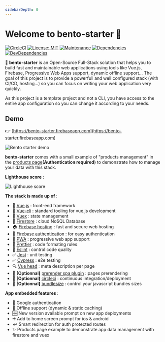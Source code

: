 ```yaml
---
sidebarDepth: 0
---
```


# Welcome to bento-starter :wave:

[![CircleCI](https://circleci.com/gh/kefranabg/bento-starter/tree/master.svg?style=svg&circle-token=f311e2320782a12321a769faa2ef1d3cdf5e1a10)](https://circleci.com/gh/kefranabg/bento-starter/tree/master)
[![License: MIT](https://img.shields.io/badge/License-MIT-yellow.svg)](https://opensource.org/licenses/MIT)
[![Maintenance](https://img.shields.io/badge/Maintained%3F-yes-green.svg)](https://GitHub.com/vuesion/vuesion/graphs/commit-activity)
[![Dependencies](https://img.shields.io/david/kefranabg/bento-starter.svg)](https://david-dm.org/kefranabg/bento-starter)
[![DevDependencies](https://img.shields.io/david/dev/kefranabg/bento-starter.svg)](https://david-dm.org/kefranabg/bento-starter?type=dev)
<br />

:bento: **bento-starter** is an Open-Source Full-Stack solution that helps you to build fast and maintainable web applications using tools like Vue.js, Firebase, Progressive Web Apps support, dynamic offline support... The goal of this project is to provide a powerfull and well configured stack (with CI/CD, hosting...) so you can focus on writing your web application very quickly.

As this project is a template project and not a CLI, you have access to the entire app configuration so you can change it according to your needs.

## Demo

:point_right: [https://bento-starter.firebaseapp.com](https://bento-starter.firebaseapp.com)

![Bento starter demo](/assets/img/demo.gif)

**bento-starter** comes with a small example of "products management" in the [products page](https://bento-starter.firebaseapp.com/login?redirectUrl=%2Fproducts)**(Authentication required)** to demonstrate how to manage your data with this stack.

**Lighthouse score :**

![Lighthouse score](/assets/img/lighthouse-score-report.jpg)

**The stack is made up of :**

- :metal: [Vue.js](https://vuejs.org/) : front-end framework
- :wrench: [Vue-cli](https://cli.vuejs.org/) : standard tooling for vue.js development
- :repeat: [Vuex](https://vuex.vuejs.org/) : state management
- :floppy_disk: [Firestore](https://firebase.google.com/products/firestore/) : cloud NoSQL Database
- :house: [Firebase hosting](https://firebase.google.com/products/hosting/) : fast and secure web hosting
- :bust_in_silhouette: [Firebase authentication](https://firebase.google.com/products/firestore/) : for easy authentication
- :iphone: [PWA](https://www.npmjs.com/package/@vue/cli-plugin-pwa) : progressive web app support
- :lipstick: [Prettier](https://prettier.io/) : code formating rules
- :rotating_light: [Eslint](https://eslint.org/) : control code quality
- :white_check_mark: [Jest](https://jestjs.io/) : unit testing
- :white_check_mark: [Cypress](https://www.cypress.io/) : e2e testing
- :mag: [Vue head](https://github.com/ktquez/vue-head) : meta description per page
- :page_facing_up: **[Optionnal]** [prerender spa plugin](https://github.com/chrisvfritz/prerender-spa-plugin) : pages prerendering
- :green_heart: **[Optionnal]** [circleci](https://circleci.com/) : continuous integration/deployment
- :file_folder: **[Optionnal]** [bundlesize](https://github.com/siddharthkp/bundlesize) : control your javascript bundles sizes

**App embedded features :**

- 👤 Google authentication
- 📴 Offline support (dynamic & static caching)
- 🆕 New version available prompt on new app deployments
- ➕ Add to home screen prompt for ios & android
- ↩️ Smart redirection for auth protected routes
- ✨ Products page example to demonstrate app data management with firestore and vuex

<br />
